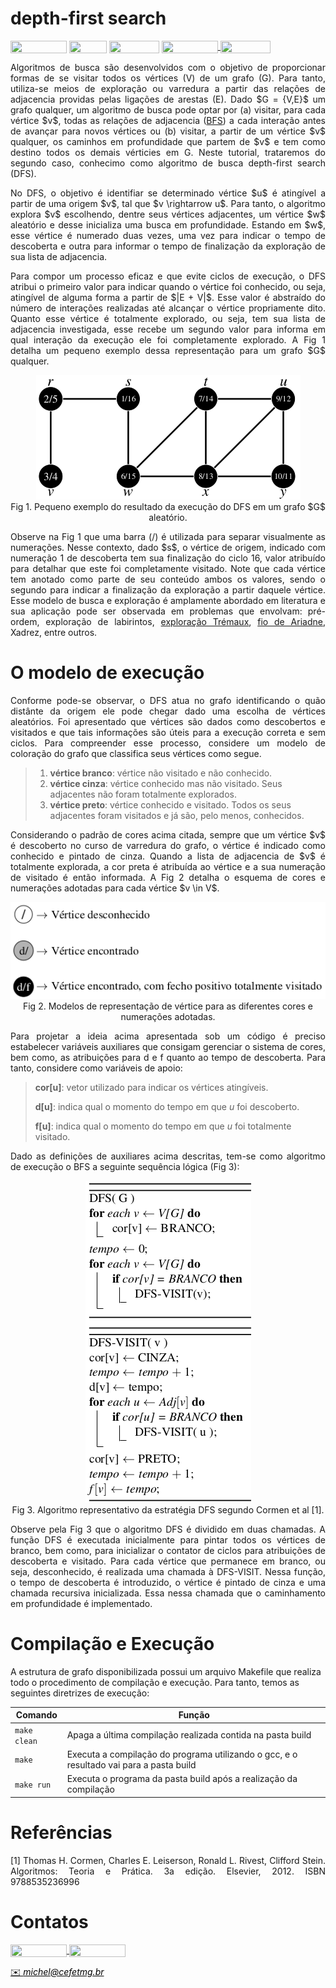 # depth-first search

<div style="display: inline-block;">
<img align="center" height="20px" width="90px" src="https://img.shields.io/badge/Maintained%3F-yes-green.svg"/> 
<img align="center" height="20px" width="60px" src="https://img.shields.io/badge/C%2B%2B-00599C?style=for-the-badge&logo=c%2B%2B&logoColor=white"/> 
<img align="center" height="20px" width="80px" src="https://img.shields.io/badge/Made%20for-VSCode-1f425f.svg"/> 
<a href="https://github.com/mpiress/midpy/issues">
<img align="center" height="20px" width="90px" src="https://img.shields.io/badge/contributions-welcome-brightgreen.svg?style=flat"/>
<img align="center" height="20px" width="80px" src="https://badgen.net/badge/license/MIT/green"/>
</a> 
</div>

<p> </p>
<p> </p>

<p align="justify">
Algoritmos de busca são desenvolvidos com o objetivo de proporcionar formas de se visitar todos os vértices (V) de um grafo (G). Para tanto, utiliza-se meios de exploração ou varredura a partir das relações de adjacencia providas pelas ligações de arestas (E). Dado $G = {V,E}$ um grafo qualquer, um algoritmo de busca pode optar por (a) visitar, para cada vértice $v$, todas as relações de adjacencia (<a href="https://github.com/mpiress/graph_bfs">BFS</a>) a cada interação antes de avançar para novos vértices ou (b) visitar, a partir de um vértice $v$ qualquer, os caminhos em profundidade que partem de $v$ e tem como destino todos os demais vérticies em G. Neste tutorial, trataremos do segundo caso, conhecimo como algoritmo de busca depth-first search (DFS). 
</p>

<p align="justify">
No DFS, o objetivo é identifiar se determinado vértice $u$ é atingível a partir de uma origem $v$, tal que $v \rightarrow u$. Para tanto, o algoritmo explora $v$ escolhendo, dentre seus vértices adjacentes, um vértice $w$ aleatório e desse inicializa uma busca em profundidade. Estando em $w$, esse vértice é numerado duas vezes, uma vez para indicar o tempo de descoberta e outra para informar o tempo de finalização da exploração de sua lista de adjacencia.    
</p>

<p align="justify">
Para compor um processo eficaz e que evite ciclos de execução, o DFS atribui o primeiro valor para indicar quando o vértice foi conhecido, ou seja, atingível de alguma forma a partir de $|E + V|$. Esse valor é abstraído do número de interações realizadas até alcançar o vértice propriamente dito. Quanto esse vértice é totalmente explorado, ou seja, tem sua lista de adjacencia investigada, esse recebe um segundo valor para informa em qual interação da execução ele foi completamente explorado. A Fig 1 detalha um pequeno exemplo dessa representação para um grafo $G$ qualquer.
</p>

<p align="center">
  <img src="imgs/grafo1.png" /><br/>
  <caption>Fig 1. Pequeno exemplo do resultado da execução do DFS em um grafo $G$ aleatório.</caption>
</p>

<p align="justify">
Observe na Fig 1 que uma barra (/) é utilizada para separar visualmente as numerações. Nesse contexto, dado $s$, o vértice de origem, indicado com numeração 1 de descoberta tem sua finalização do ciclo 16, valor atribuído para detalhar que este foi completamente visitado. Note que cada vértice tem anotado como parte de seu conteúdo ambos os valores, sendo o segundo para indicar a finalização da exploração a partir daquele vértice. Esse modelo de busca e exploração é amplamente abordado em literatura e sua aplicação pode ser observada em problemas que envolvam: pré-ordem, exploração de labirintos, <a href="https://www.wikifox.org/pt/wiki/Algoritmo_de_Tremaux">exploração Trémaux</a>, <a href="https://pt.wikipedia.org/wiki/Fio_de_Ariadne_(l%C3%B3gica)#:~:text=O%20Fio%20de%20Ariadne%2C%20assim,l%C3%B3gica%20por%20todos%20os%20meios">fio de Ariadne</a>, Xadrez, entre outros.
</p>


# O modelo de execução

<p align="justify">
Conforme pode-se observar, o DFS atua no grafo identificando o quão distânte da origem ele pode chegar dado uma escolha de vértices aleatórios. Foi apresentado que vértices são dados como descobertos e visitados e que tais informações são úteis para a execução correta e sem ciclos. Para compreender esse processo, considere um modelo de coloração do grafo que classifica seus vértices como segue.
</p>

>
> 1. **vértice branco**: vértice não visitado e não conhecido.
> 2. **vértice cinza**: vértice conhecido mas não visitado. Seus adjacentes não foram totalmente explorados.
> 3. **vértice preto**: vértice conhecido e visitado. Todos os seus adjacentes foram visitados e já são, pelo menos, conhecidos. 
>

<p align="justify">
Considerando o padrão de cores acima citada, sempre que um vértice $v$ é descoberto no curso de varredura do grafo, o vértice é indicado como conhecido e pintado de cinza. Quando a lista de adjacencia de $v$ é totalmente explorada, a cor preta é atribuída ao vértice e a sua numeração de visitado é então informada. A Fig 2 detalha o esquema de cores e numerações adotadas para cada vértice $v \in V$.
</p>

<p align="center">
  <img src="imgs/grafo2.png" /><br/>
  <caption>Fig 2. Modelos de representação de vértice para as diferentes cores e numerações adotadas.</caption>
</p>


<p align="justify">
Para projetar a ideia acima apresentada sob um código é preciso estabelecer variáveis auxiliares que consigam gerenciar o sistema de cores, bem como, as atribuições para d e f quanto ao tempo de descoberta. Para tanto, considere como variáveis de apoio: 
</p>

>
> **cor[u]**: vetor utilizado para indicar os vértices atingíveis.
> 
> **d[u]**: indica qual o momento do tempo em que $u$ foi descoberto.
>
> **f[u]**: indica qual o momento do tempo em que $u$ foi totalmente visitado.
>
>

<p align="justify">
Dado as definições de auxiliares acima descritas, tem-se como algoritmo de execução o BFS a seguinte sequência lógica (Fig 3):
</p>

<p align="center">
  <img src="imgs/dfs.png" /><br/>
  <caption>Fig 3. Algoritmo representativo da estratégia DFS segundo Cormen et al [1].</caption>
</p>

<p align="justify">
Observe pela Fig 3 que o algoritmo DFS é dividido em duas chamadas. A função DFS é executada inicialmente para pintar todos os vértices de branco, bem como, para inicializar o contator de ciclos para atribuições de descoberta e visitado. Para cada vértice que permanece em branco, ou seja, desconhecido, é realizada uma chamada à DFS-VISIT. Nessa função, o tempo de descoberta é introduzido, o vértice é pintado de cinza e uma chamada recursiva inicializada. Essa nessa chamada que o caminhamento em profundidade é implementado. 
</p>

# Compilação e Execução

A estrutura de grafo disponibilizada possui um arquivo Makefile que realiza todo o procedimento de compilação e execução. Para tanto, temos as seguintes diretrizes de execução:


| Comando                |  Função                                                                                           |                     
| -----------------------| ------------------------------------------------------------------------------------------------- |
|  `make clean`          | Apaga a última compilação realizada contida na pasta build                                        |
|  `make`                | Executa a compilação do programa utilizando o gcc, e o resultado vai para a pasta build           |
|  `make run`            | Executa o programa da pasta build após a realização da compilação                                 |

# Referências

<p align="justify">
[1] Thomas H. Cormen, Charles E. Leiserson, Ronald L. Rivest, Clifford Stein. Algoritmos:  Teoria e Prática. 3a edição. Elsevier, 2012. ISBN 9788535236996
</p>

# Contatos

<div style="display: inline-block;">
<a href="https://t.me/michelpires369">
<img align="center" height="20px" width="90px" src="https://img.shields.io/badge/Telegram-2CA5E0?style=for-the-badge&logo=telegram&logoColor=white"/> 
</a>

<a href="https://www.linkedin.com/in/michelpiressilva/">
<img align="center" height="20px" width="90px" src="https://img.shields.io/badge/LinkedIn-0077B5?style=for-the-badge&logo=linkedin&logoColor=white"/>
</a>

</div>

<p> </p>


<a style="color:black" href="mailto:michel@cefetmg.br?subject=[GitHub]%20Source%20Dynamic%20Lists">
✉️ <i>michel@cefetmg.br</i>
</a>


